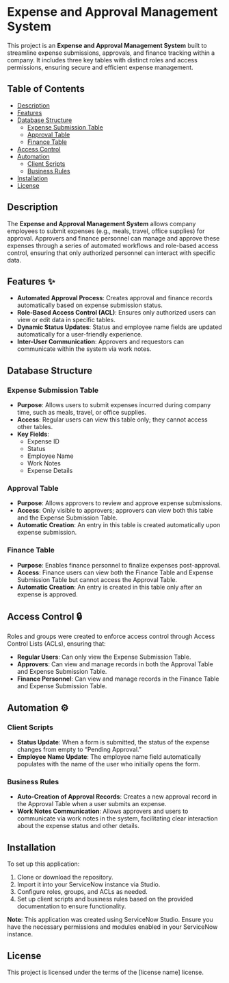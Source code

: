 # Expense and Approval Management System

This project is an **Expense and Approval Management System** built to streamline expense submissions, approvals, and finance tracking within a company. It includes three key tables with distinct roles and access permissions, ensuring secure and efficient expense management.

## Table of Contents
- [Description](#description)
- [Features](#features)
- [Database Structure](#database-structure)
  - [Expense Submission Table](#expense-submission-table)
  - [Approval Table](#approval-table)
  - [Finance Table](#finance-table)
- [Access Control](#access-control)
- [Automation](#automation)
  - [Client Scripts](#client-scripts)
  - [Business Rules](#business-rules)
- [Installation](#installation)
- [License](#license)

## Description

The **Expense and Approval Management System** allows company employees to submit expenses (e.g., meals, travel, office supplies) for approval. Approvers and finance personnel can manage and approve these expenses through a series of automated workflows and role-based access control, ensuring that only authorized personnel can interact with specific data.

## Features ✨
- **Automated Approval Process**: Creates approval and finance records automatically based on expense submission status.
- **Role-Based Access Control (ACL)**: Ensures only authorized users can view or edit data in specific tables.
- **Dynamic Status Updates**: Status and employee name fields are updated automatically for a user-friendly experience.
- **Inter-User Communication**: Approvers and requestors can communicate within the system via work notes.

## Database Structure

### Expense Submission Table
- **Purpose**: Allows users to submit expenses incurred during company time, such as meals, travel, or office supplies.
- **Access**: Regular users can view this table only; they cannot access other tables.
- **Key Fields**: 
  - Expense ID
  - Status
  - Employee Name
  - Work Notes
  - Expense Details

### Approval Table
- **Purpose**: Allows approvers to review and approve expense submissions.
- **Access**: Only visible to approvers; approvers can view both this table and the Expense Submission Table.
- **Automatic Creation**: An entry in this table is created automatically upon expense submission.

### Finance Table
- **Purpose**: Enables finance personnel to finalize expenses post-approval.
- **Access**: Finance users can view both the Finance Table and Expense Submission Table but cannot access the Approval Table.
- **Automatic Creation**: An entry is created in this table only after an expense is approved.

## Access Control 🔒

Roles and groups were created to enforce access control through Access Control Lists (ACLs), ensuring that:

- **Regular Users**: Can only view the Expense Submission Table.
- **Approvers**: Can view and manage records in both the Approval Table and Expense Submission Table.
- **Finance Personnel**: Can view and manage records in the Finance Table and Expense Submission Table.

## Automation ⚙️

### Client Scripts
- **Status Update**: When a form is submitted, the status of the expense changes from empty to “Pending Approval.”
- **Employee Name Update**: The employee name field automatically populates with the name of the user who initially opens the form.

### Business Rules
- **Auto-Creation of Approval Records**: Creates a new approval record in the Approval Table when a user submits an expense.
- **Work Notes Communication**: Allows approvers and users to communicate via work notes in the system, facilitating clear interaction about the expense status and other details.

## Installation

To set up this application:

1. Clone or download the repository.
2. Import it into your ServiceNow instance via Studio.
3. Configure roles, groups, and ACLs as needed.
4. Set up client scripts and business rules based on the provided documentation to ensure functionality.

**Note**: This application was created using ServiceNow Studio. Ensure you have the necessary permissions and modules enabled in your ServiceNow instance.

## License

This project is licensed under the terms of the [license name] license.
